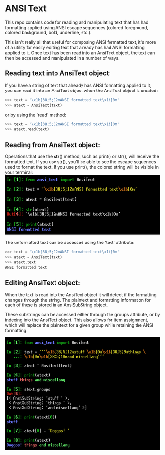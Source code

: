 # ANSI Text
This repo contains code for reading and manipulating text that has had formatting applied using ANSI escape sequences (colored foreground, colored background, bold, underline, etc.).

This isn't really all that useful for composing ANSI formatted text, it's
more of a utility for easily editing text that already has had ANSI
formatting applied to it. Once text has been read into an AnsiText object, the text can then be accessed and manipulated in a number of ways. 

## Reading text into AnsiText object:
If you have a string of text that already has ANSI formatting applied to it, you can read it into an AnsiText object when the AnsiText object is created:
```python
>>> text = '\x1b[38;5;12mANSI formatted text\x1b[0m'
>>> atext = AnsiText(text)
```

or by using the 'read' method:
```python
>>> text = '\x1b[38;5;12mANSI formatted text\x1b[0m'
>>> atext.read(text)
```

## Reading from AnsiText object:
Operations that use the __str__() method, such as print() or str(), will receive the formatted text. If you use str(), you'll be able to see the escape sequences used to format the text. If you use print(), the colored string will be visible in your terminal:
![](./images/atext_read.png)

The unformatted text can be accessed using the 'text' attribute:
```python
>>> text = '\x1b[38;5;12mANSI formatted text\x1b[0m'
>>> atext = AnsiText(text)
>>> atext.text
ANSI formatted text
```
## Editing AnsiText object:
When the text is read into the AnsiText object it will detect if the formatting changes through the string. The plaintext and formatting information for each of these is stored in an AnsiSubString object. 

These substrings can be accessed either through the groups attribute, or by indexing into the AnsiText object. This also allows for item assignment, which will replace the plaintext for a given group while retaining the ANSI formatting.

![](./images/atext_groups.png)



